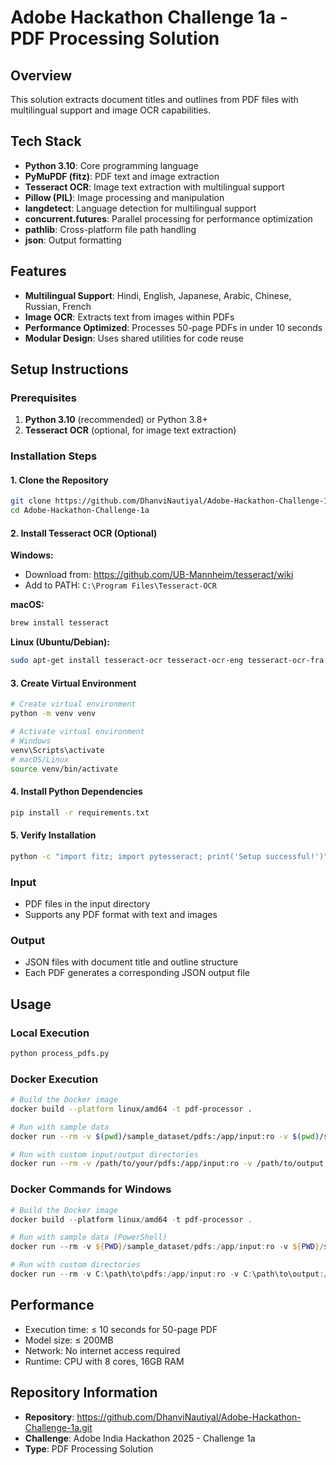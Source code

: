 # Adobe Hackathon Challenge 1a - PDF Processing Solution

## Overview
This solution extracts document titles and outlines from PDF files with multilingual support and image OCR capabilities.

## Tech Stack
- **Python 3.10**: Core programming language
- **PyMuPDF (fitz)**: PDF text and image extraction
- **Tesseract OCR**: Image text extraction with multilingual support
- **Pillow (PIL)**: Image processing and manipulation
- **langdetect**: Language detection for multilingual support
- **concurrent.futures**: Parallel processing for performance optimization
- **pathlib**: Cross-platform file path handling
- **json**: Output formatting

## Features
- **Multilingual Support**: Hindi, English, Japanese, Arabic, Chinese, Russian, French
- **Image OCR**: Extracts text from images within PDFs
- **Performance Optimized**: Processes 50-page PDFs in under 10 seconds
- **Modular Design**: Uses shared utilities for code reuse

## Setup Instructions

### Prerequisites
1. **Python 3.10** (recommended) or Python 3.8+
2. **Tesseract OCR** (optional, for image text extraction)

### Installation Steps

#### 1. Clone the Repository
```bash
git clone https://github.com/DhanviNautiyal/Adobe-Hackathon-Challenge-1a.git
cd Adobe-Hackathon-Challenge-1a
```

#### 2. Install Tesseract OCR (Optional)
**Windows:**
- Download from: https://github.com/UB-Mannheim/tesseract/wiki
- Add to PATH: `C:\Program Files\Tesseract-OCR`

**macOS:**
```bash
brew install tesseract
```

**Linux (Ubuntu/Debian):**
```bash
sudo apt-get install tesseract-ocr tesseract-ocr-eng tesseract-ocr-fra tesseract-ocr-hin tesseract-ocr-jpn tesseract-ocr-ara tesseract-ocr-chi-sim tesseract-ocr-rus
```

#### 3. Create Virtual Environment
```bash
# Create virtual environment
python -m venv venv

# Activate virtual environment
# Windows
venv\Scripts\activate
# macOS/Linux
source venv/bin/activate
```

#### 4. Install Python Dependencies
```bash
pip install -r requirements.txt
```

#### 5. Verify Installation
```bash
python -c "import fitz; import pytesseract; print('Setup successful!')"
```

### Input
- PDF files in the input directory
- Supports any PDF format with text and images

### Output
- JSON files with document title and outline structure
- Each PDF generates a corresponding JSON output file

## Usage

### Local Execution
```bash
python process_pdfs.py
```

### Docker Execution
```bash
# Build the Docker image
docker build --platform linux/amd64 -t pdf-processor .

# Run with sample data
docker run --rm -v $(pwd)/sample_dataset/pdfs:/app/input:ro -v $(pwd)/sample_dataset/outputs:/app/output pdf-processor

# Run with custom input/output directories
docker run --rm -v /path/to/your/pdfs:/app/input:ro -v /path/to/output:/app/output pdf-processor
```

### Docker Commands for Windows
```powershell
# Build the Docker image
docker build --platform linux/amd64 -t pdf-processor .

# Run with sample data (PowerShell)
docker run --rm -v ${PWD}/sample_dataset/pdfs:/app/input:ro -v ${PWD}/sample_dataset/outputs:/app/output pdf-processor

# Run with custom directories
docker run --rm -v C:\path\to\pdfs:/app/input:ro -v C:\path\to\output:/app/output pdf-processor
```

## Performance
- Execution time: ≤ 10 seconds for 50-page PDF
- Model size: ≤ 200MB
- Network: No internet access required
- Runtime: CPU with 8 cores, 16GB RAM

## Repository Information
- **Repository**: https://github.com/DhanviNautiyal/Adobe-Hackathon-Challenge-1a.git
- **Challenge**: Adobe India Hackathon 2025 - Challenge 1a
- **Type**: PDF Processing Solution 